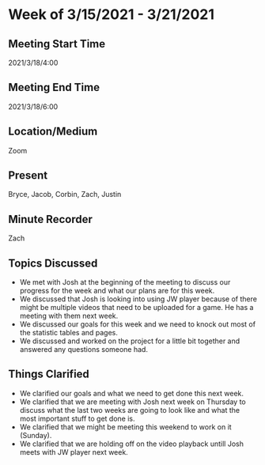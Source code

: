 # Week of 3/15/2021 - 3/21/2021

## Meeting Start Time

2021/3/18/4:00

## Meeting End Time

2021/3/18/6:00

## Location/Medium

Zoom

## Present

Bryce, Jacob, Corbin, Zach, Justin

## Minute Recorder

Zach

## Topics Discussed
- We met with Josh at the beginning of the meeting to discuss our progress for the week and what our plans are for this week. 
- We discussed that Josh is looking into using JW player because of there might be multiple videos that need to be uploaded for a game. He has a meeting with them next week.
- We discussed our goals for this week and we need to knock out most of the statistic tables and pages. 
- We discussed and worked on the project for a little bit together and answered any questions someone had. 

## Things Clarified
- We clarified our goals and what we need to get done this next week. 
- We clarified that we are meeting with Josh next week on Thursday to discuss what the last two weeks are going to look like and what the most important stuff to get done is. 
- We clarified that we might be meeting this weekend to work on it (Sunday).
- We clarified that we are holding off on the video playback untill Josh meets with JW player next week.    
